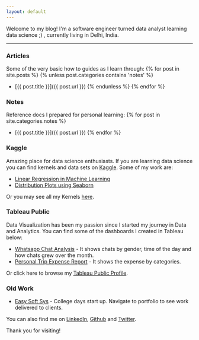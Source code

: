 ```yaml
---
layout: default
---
```


Welcome to my blog! I'm a software engineer turned data analyst learning data science ;) , currently living in Delhi, India. 

---


### Articles

Some of the very basic how to guides as I learn through:
{% for post in site.posts %}
{% unless post.categories contains 'notes' %}
- [{{ post.title }}]({{ post.url }})
{% endunless %}
{% endfor %}

### Notes

Reference docs I prepared for personal learning:
{% for post in site.categories.notes %}
- [{{ post.title }}]({{ post.url }})
{% endfor %}


### Kaggle

Amazing place for data science enthusiasts. If you are learning data science you can find kernels and data sets on [Kaggle](https://www.kaggle.com). Some of my work are:
- [Linear Regression in Machine Learning](https://www.kaggle.com/iyadavvaibhav/machine-learning-linear-regression)
- [Distribution Plots using Seaborn](https://www.kaggle.com/iyadavvaibhav/data-viz-distribution-plots)

Or you may see all my Kernels [here](https://www.kaggle.com/iyadavvaibhav/kernels).


### Tableau Public

Data Visualization has been my passion since I started my journey in Data and Analytics. You can find some of the dashboards I created in Tableau below:
- [Whatsapp Chat Analysis](https://public.tableau.com/profile/iyadavvaibhav#!/vizhome/WhatsappChatAnalysis/Allsheets) - It shows chats by gender, time of the day and how chats grew over the month.
- [Personal Trip Expense Report](https://public.tableau.com/profile/iyadavvaibhav#!/vizhome/WeekendExpenseDB/DB) - It shows the expense by categories.

Or click here to browse my [Tableau Public Profile](https://public.tableau.com/profile/iyadavvaibhav).

### Old Work
- [Easy Soft Sys](http://www.easysoftsys.com/project) - College days start up. Navigate to portfolio to see work delivered to clients.

You can also find me on [LinkedIn](https://in.linkedin.com/in/iyadavvaibhav), [Github](https://github.com/iYadavVaibhav/) and [Twitter](https://twitter.com/iYadavVaibhav/).

Thank you for visiting!
